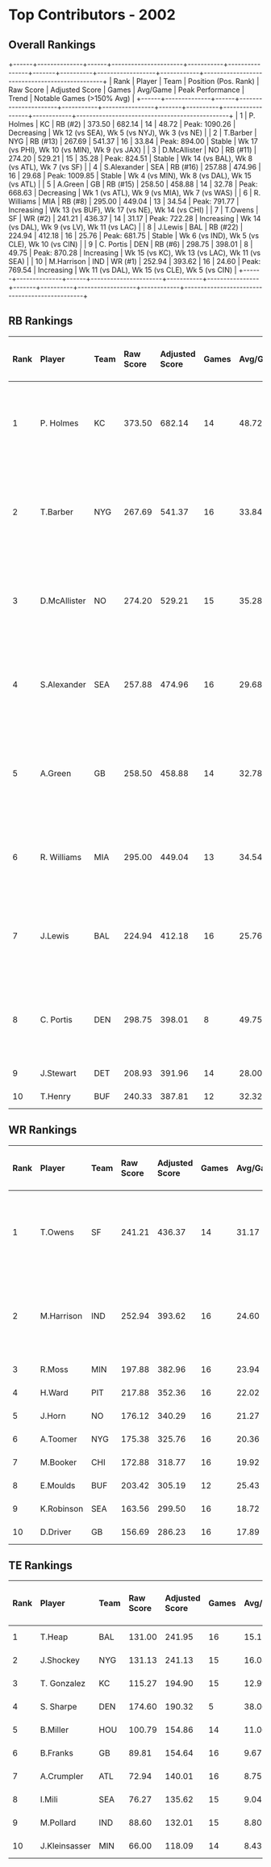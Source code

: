 # Top Contributors - 2002

## Overall Rankings

+------+--------------+------+----------------------+-----------+----------------+-------+----------+------------------+------------+-----------------------------------------------+
| Rank | Player       | Team | Position (Pos. Rank) | Raw Score | Adjusted Score | Games | Avg/Game | Peak Performance | Trend      | Notable Games (>150% Avg)                     |
+------+--------------+------+----------------------+-----------+----------------+-------+----------+------------------+------------+-----------------------------------------------+
| 1    | P. Holmes    | KC   | RB (#2)              | 373.50    | 682.14         | 14    | 48.72    | Peak: 1090.26    | Decreasing | Wk 12 (vs SEA), Wk 5 (vs NYJ), Wk 3 (vs NE)   |
| 2    | T.Barber     | NYG  | RB (#13)             | 267.69    | 541.37         | 16    | 33.84    | Peak: 894.00     | Stable     | Wk 17 (vs PHI), Wk 10 (vs MIN), Wk 9 (vs JAX) |
| 3    | D.McAllister | NO   | RB (#11)             | 274.20    | 529.21         | 15    | 35.28    | Peak: 824.51     | Stable     | Wk 14 (vs BAL), Wk 8 (vs ATL), Wk 7 (vs SF)   |
| 4    | S.Alexander  | SEA  | RB (#16)             | 257.88    | 474.96         | 16    | 29.68    | Peak: 1009.85    | Stable     | Wk 4 (vs MIN), Wk 8 (vs DAL), Wk 15 (vs ATL)  |
| 5    | A.Green      | GB   | RB (#15)             | 258.50    | 458.88         | 14    | 32.78    | Peak: 668.63     | Decreasing | Wk 1 (vs ATL), Wk 9 (vs MIA), Wk 7 (vs WAS)   |
| 6    | R. Williams  | MIA  | RB (#8)              | 295.00    | 449.04         | 13    | 34.54    | Peak: 791.77     | Increasing | Wk 13 (vs BUF), Wk 17 (vs NE), Wk 14 (vs CHI) |
| 7    | T.Owens      | SF   | WR (#2)              | 241.21    | 436.37         | 14    | 31.17    | Peak: 722.28     | Increasing | Wk 14 (vs DAL), Wk 9 (vs LV), Wk 11 (vs LAC)  |
| 8    | J.Lewis      | BAL  | RB (#22)             | 224.94    | 412.18         | 16    | 25.76    | Peak: 681.75     | Stable     | Wk 6 (vs IND), Wk 5 (vs CLE), Wk 10 (vs CIN)  |
| 9    | C. Portis    | DEN  | RB (#6)              | 298.75    | 398.01         | 8     | 49.75    | Peak: 870.28     | Increasing | Wk 15 (vs KC), Wk 13 (vs LAC), Wk 11 (vs SEA) |
| 10   | M.Harrison   | IND  | WR (#1)              | 252.94    | 393.62         | 16    | 24.60    | Peak: 769.54     | Increasing | Wk 11 (vs DAL), Wk 15 (vs CLE), Wk 5 (vs CIN) |
+------+--------------+------+----------------------+-----------+----------------+-------+----------+------------------+------------+-----------------------------------------------+

## RB Rankings

| Rank | Player       | Team | Raw Score | Adjusted Score | Games | Avg/Game | Peak Performance | Trend      | Notable Games (>150% Avg)                     |
| :----| :------------| :----| :---------| :--------------| :-----| :--------| :----------------| :----------| :---------------------------------------------|
| 1    | P. Holmes    | KC   | 373.50    | 682.14         | 14    | 48.72    | Peak: 1090.26    | Decreasing | Wk 12 (vs SEA), Wk 5 (vs NYJ), Wk 3 (vs NE)   |
| 2    | T.Barber     | NYG  | 267.69    | 541.37         | 16    | 33.84    | Peak: 894.00     | Stable     | Wk 17 (vs PHI), Wk 10 (vs MIN), Wk 9 (vs JAX) |
| 3    | D.McAllister | NO   | 274.20    | 529.21         | 15    | 35.28    | Peak: 824.51     | Stable     | Wk 14 (vs BAL), Wk 8 (vs ATL), Wk 7 (vs SF)   |
| 4    | S.Alexander  | SEA  | 257.88    | 474.96         | 16    | 29.68    | Peak: 1009.85    | Stable     | Wk 4 (vs MIN), Wk 8 (vs DAL), Wk 15 (vs ATL)  |
| 5    | A.Green      | GB   | 258.50    | 458.88         | 14    | 32.78    | Peak: 668.63     | Decreasing | Wk 1 (vs ATL), Wk 9 (vs MIA), Wk 7 (vs WAS)   |
| 6    | R. Williams  | MIA  | 295.00    | 449.04         | 13    | 34.54    | Peak: 791.77     | Increasing | Wk 13 (vs BUF), Wk 17 (vs NE), Wk 14 (vs CHI) |
| 7    | J.Lewis      | BAL  | 224.94    | 412.18         | 16    | 25.76    | Peak: 681.75     | Stable     | Wk 6 (vs IND), Wk 5 (vs CLE), Wk 10 (vs CIN)  |
| 8    | C. Portis    | DEN  | 298.75    | 398.01         | 8     | 49.75    | Peak: 870.28     | Increasing | Wk 15 (vs KC), Wk 13 (vs LAC), Wk 11 (vs SEA) |
| 9    | J.Stewart    | DET  | 208.93    | 391.96         | 14    | 28.00    | Peak: 899.94     | Decreasing |                                               |
| 10   | T.Henry      | BUF  | 240.33    | 387.81         | 12    | 32.32    | Peak: 1001.18    | Decreasing |                                               |

## WR Rankings

| Rank | Player     | Team | Raw Score | Adjusted Score | Games | Avg/Game | Peak Performance | Trend      | Notable Games (>150% Avg)                     |
| :----| :----------| :----| :---------| :--------------| :-----| :--------| :----------------| :----------| :---------------------------------------------|
| 1    | T.Owens    | SF   | 241.21    | 436.37         | 14    | 31.17    | Peak: 722.28     | Increasing | Wk 14 (vs DAL), Wk 9 (vs LV), Wk 11 (vs LAC)  |
| 2    | M.Harrison | IND  | 252.94    | 393.62         | 16    | 24.60    | Peak: 769.54     | Increasing | Wk 11 (vs DAL), Wk 15 (vs CLE), Wk 5 (vs CIN) |
| 3    | R.Moss     | MIN  | 197.88    | 382.96         | 16    | 23.94    | Peak: 741.87     | Increasing |                                               |
| 4    | H.Ward     | PIT  | 217.88    | 352.36         | 16    | 22.02    | Peak: 677.92     | Stable     |                                               |
| 5    | J.Horn     | NO   | 176.12    | 340.29         | 16    | 21.27    | Peak: 605.67     | Decreasing |                                               |
| 6    | A.Toomer   | NYG  | 175.38    | 325.76         | 16    | 20.36    | Peak: 764.23     | Increasing |                                               |
| 7    | M.Booker   | CHI  | 172.88    | 318.77         | 16    | 19.92    | Peak: 633.94     | Decreasing |                                               |
| 8    | E.Moulds   | BUF  | 203.42    | 305.19         | 12    | 25.43    | Peak: 512.53     | Decreasing |                                               |
| 9    | K.Robinson | SEA  | 163.56    | 299.50         | 16    | 18.72    | Peak: 558.12     | Increasing |                                               |
| 10   | D.Driver   | GB   | 156.69    | 286.23         | 16    | 17.89    | Peak: 495.40     | Stable     |                                               |

## TE Rankings

| Rank | Player        | Team | Raw Score | Adjusted Score | Games | Avg/Game | Peak Performance | Trend      | Notable Games (>150% Avg) |
| :----| :-------------| :----| :---------| :--------------| :-----| :--------| :----------------| :----------| :-------------------------|
| 1    | T.Heap        | BAL  | 131.00    | 241.95         | 16    | 15.12    | Peak: 535.75     | Stable     |                           |
| 2    | J.Shockey     | NYG  | 131.13    | 241.13         | 15    | 16.08    | Peak: 484.72     | Increasing |                           |
| 3    | T. Gonzalez   | KC   | 115.27    | 194.90         | 15    | 12.99    | Peak: 657.90     | Decreasing |                           |
| 4    | S. Sharpe     | DEN  | 174.60    | 190.32         | 5     | 38.06    | Peak: 867.22     | Decreasing |                           |
| 5    | B.Miller      | HOU  | 100.79    | 154.86         | 14    | 11.06    | Peak: 302.34     | Stable     |                           |
| 6    | B.Franks      | GB   | 89.81     | 154.64         | 16    | 9.67     | Peak: 380.15     | Increasing |                           |
| 7    | A.Crumpler    | ATL  | 72.94     | 140.01         | 16    | 8.75     | Peak: 358.74     | Increasing |                           |
| 8    | I.Mili        | SEA  | 76.27     | 135.62         | 15    | 9.04     | Peak: 375.02     | Increasing |                           |
| 9    | M.Pollard     | IND  | 88.60     | 132.01         | 15    | 8.80     | Peak: 304.26     | Decreasing |                           |
| 10   | J.Kleinsasser | MIN  | 66.00     | 118.09         | 14    | 8.43     | Peak: 267.94     | Decreasing |                           |

